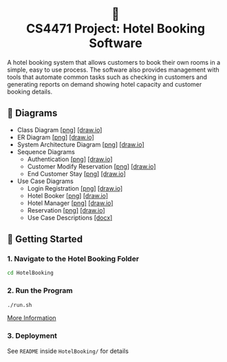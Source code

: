 <p align="center" style="font-size: 30px">

</p>
<h1 align="center">
  🏨<br/>
  CS4471 Project: Hotel Booking Software
</h1>
A hotel booking system that allows customers to book their own rooms in a simple, easy to use process. The software also provides management with tools that automate common tasks such as checking in customers and generating reports on demand showing hotel capacity and customer booking details.

## 📌 Diagrams

- Class Diagram [[png]](Diagrams/ClassDiagram/Class%20Diagram.drawio.png)&nbsp;[[draw.io]](Diagrams/ClassDiagram/Class%20Diagram.drawio)
- ER Diagram [[png]](Diagrams/ERDiagram/ERDiagram.drawio.png)&nbsp;[[draw.io]](Diagrams/ERDiagram/ERDiagram.drawio)
- System Architecture Diagram [[png]](Diagrams/SystemArchitecture/System%20Architecture.drawio.png)&nbsp;[[draw.io]](Diagrams/SystemArchitecture/System%20Architecture.drawio)
- Sequence Diagrams
  - Authentication [[png]](Diagrams/Sequence/Authentication.drawio.png)&nbsp;[[draw.io]](Diagrams/Sequence/Authentication.drawio)
  - Customer Modify Reservation [[png]](Diagrams/Sequence/CustomerModifyReservation.drawio.png)&nbsp;[[draw.io]](Diagrams/Sequence/CustomerModifyReservation.drawio)
  - End Customer Stay [[png]](Diagrams/Sequence/EndCustomerStay.drawio.png)&nbsp;[[draw.io]](Diagrams/Sequence/EndCustomerStay.drawio)
- Use Case Diagrams
  - Login Registration [[png]](Diagrams/UseCase/LoginRegistration.drawio.png)&nbsp;[[draw.io]](Diagrams/UseCase/LoginRegistration.drawio)
  - Hotel Booker [[png]](Diagrams/UseCase/HotelBooker.drawio.png)&nbsp;[[draw.io]](Diagrams/UseCase/HotelBooker.drawio)
  - Hotel Manager [[png]](Diagrams/UseCase/HotelManager.drawio.png)&nbsp;[[draw.io]](Diagrams/UseCase/HotelManager.drawio)
  - Reservation [[png]](Diagrams/UseCase/Reservation.drawio.png)&nbsp;[[draw.io]](Diagrams/UseCase/Reservation.drawio)
  - Use Case Descriptions [[docx]](Diagrams/UseCase/Usecase%20Descriptions.docx)

## 🚀 Getting Started

### 1. **Navigate to the Hotel Booking Folder**

```sh
cd HotelBooking
```

### 2. **Run the Program**

```sh
./run.sh
```

[More Information](HotelBooking#readme)

### 3. **Deployment**

See `README` inside `HotelBooking/` for details
